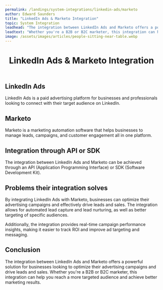 ```yaml
---
permalink: /landings/system-integrations/linkedin-ads/marketo
author: Edward Saunders
title: "LinkedIn Ads & Marketo Integration"
topic: System Integration
leadhead: "The integration between LinkedIn Ads and Marketo offers a powerful solution for businesses looking to optimize their advertising campaigns and drive leads and sales"
leadtext: "Whether you're a B2B or B2C marketer, this integration can help you reach a more targeted audience and achieve better marketing results."
image: /assets/images/articles/people-sitting-near-table.webp
---
```

<div class="arttext">  <header>
    <h1>LinkedIn Ads & Marketo Integration</h1>
  </header>
  
  <section>
    <h2>LinkedIn Ads</h2>
    <p>LinkedIn Ads is a paid advertising platform for businesses and professionals looking to connect with their target audience on LinkedIn.</p>
  </section>
  
  <section>
    <h2>Marketo</h2>
    <p>Marketo is a marketing automation software that helps businesses to manage leads, campaigns, and customer engagement all in one platform.</p>
  </section>
  
  <section>
    <h2>Integration through API or SDK</h2>
    <p>The integration between LinkedIn Ads and Marketo can be achieved through an API (Application Programming Interface) or SDK (Software Development Kit).</p>
  </section>
  
  <section>
    <h2>Problems their integration solves</h2>
    <p>By integrating LinkedIn Ads with Marketo, businesses can optimize their advertising campaigns and effectively drive leads and sales. The integration allows for automated lead capture and lead nurturing, as well as better targeting of specific audiences.</p>
    <p>Additionally, the integration provides real-time campaign performance insights, making it easier to track ROI and improve ad targeting and messaging.</p>
  </section>
  
  <section>
    <h2>Conclusion</h2>
    <p>The integration between LinkedIn Ads and Marketo offers a powerful solution for businesses looking to optimize their advertising campaigns and drive leads and sales. Whether you're a B2B or B2C marketer, this integration can help you reach a more targeted audience and achieve better marketing results. </p>
  </section>
  
</div>